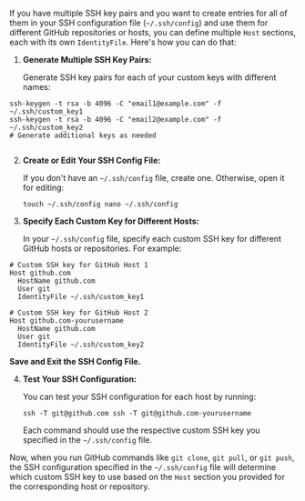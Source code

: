 If you have multiple SSH key pairs and you want to create entries for all of them in your SSH configuration file (`~/.ssh/config`) and use them for different GitHub repositories or hosts, you can define multiple `Host` sections, each with its own `IdentityFile`. Here's how you can do that:

1. **Generate Multiple SSH Key Pairs:**
    
    Generate SSH key pairs for each of your custom keys with different names:

  ``` shell 
ssh-keygen -t rsa -b 4096 -C "email1@example.com" -f ~/.ssh/custom_key1
ssh-keygen -t rsa -b 4096 -C "email2@example.com" -f ~/.ssh/custom_key2
# Generate additional keys as needed


```
    
2. **Create or Edit Your SSH Config File:**
    
    If you don't have an `~/.ssh/config` file, create one. Otherwise, open it for editing:
    
    `touch ~/.ssh/config nano ~/.ssh/config`
    
3. **Specify Each Custom Key for Different Hosts:**
    
    In your `~/.ssh/config` file, specify each custom SSH key for different GitHub hosts or repositories. For example:
    
```
# Custom SSH key for GitHub Host 1
Host github.com
  HostName github.com
  User git
  IdentityFile ~/.ssh/custom_key1

# Custom SSH key for GitHub Host 2
Host github.com-yourusername
  HostName github.com
  User git
  IdentityFile ~/.ssh/custom_key2

```
    
 **Save and Exit the SSH Config File.**
    
4. **Test Your SSH Configuration:**
    
    You can test your SSH configuration for each host by running:

    `ssh -T git@github.com ssh -T git@github.com-yourusername`
    
    Each command should use the respective custom SSH key you specified in the `~/.ssh/config` file.

Now, when you run GitHub commands like `git clone`, `git pull`, or `git push`, the SSH configuration specified in the `~/.ssh/config` file will determine which custom SSH key to use based on the `Host` section you provided for the corresponding host or repository.